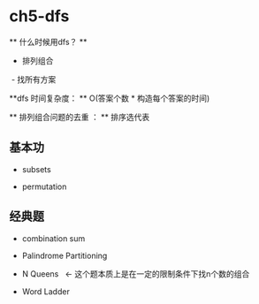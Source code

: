 # ch5-dfs

** 什么时候用dfs？ **
  
  - 排列组合
  
  - 找所有方案


**dfs 时间复杂度： ** O(答案个数 * 构造每个答案的时间) 

** 排列组合问题的去重 ： ** 排序选代表
  
## 基本功

- subsets

- permutation 

## 经典题

 - combination sum

 - Palindrome Partitioning 
 
 - N Queens   <- 这个题本质上是在一定的限制条件下找n个数的组合
 
 - Word Ladder
